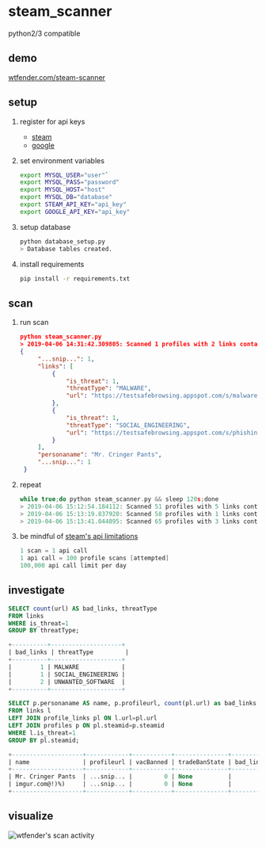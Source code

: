 # steam_scanner
python2/3 compatible

## demo
[wtfender.com/steam-scanner](https://wtfender.com/steam-scanner)

## setup
1. register for api keys
    - [steam](https://steamcommunity.com/dev/apikey)
    - [google](https://developers.google.com/safe-browsing/v4/get-started)

2. set environment variables
    ```bash
    export MYSQL_USER="user"`
    export MYSQL_PASS="password"
    export MYSQL_HOST="host"
    export MYSQL_DB="database"
    export STEAM_API_KEY="api_key"
    export GOOGLE_API_KEY="api_key"
    ```

3. setup database
    ```bash
    python database_setup.py
    > Database tables created.
    ```
    
4. install requirements  
    ```bash
    pip install -r requirements.txt
    ```

## scan
1. run scan

   ```json
   python steam_scanner.py
   > 2019-04-06 14:31:42.309805: Scanned 1 profiles with 2 links containing 2 threats.
   {
        "...snip...": 1,
        "links": [
            {
                "is_threat": 1,
                "threatType": "MALWARE",
                "url": "https://testsafebrowsing.appspot.com/s/malware.html"
            },
            {
                "is_threat": 1,
                "threatType": "SOCIAL_ENGINEERING",
                "url": "https://testsafebrowsing.appspot.com/s/phishing.html"
            }
        ],
        "personaname": "Mr. Cringer Pants",
        "...snip...": 1
    }

   ```
2. repeat

    ```c
    while true;do python steam_scanner.py && sleep 120s;done
    > 2019-04-06 15:12:54.184112: Scanned 51 profiles with 5 links containing 0 threats.
    > 2019-04-06 15:13:19.837920: Scanned 58 profiles with 1 links containing 0 threats.
    > 2019-04-06 15:13:41.044895: Scanned 65 profiles with 3 links containing 0 threats.
    ```
3. be mindful of [steam's api limitations](https://steamcommunity.com/dev/apiterms)

    ```c
    1 scan = 1 api call  
    1 api call = 100 profile scans [attempted]
    100,000 api call limit per day
    ```

## investigate
 ```sql
SELECT count(url) AS bad_links, threatType 
FROM links
WHERE is_threat=1
GROUP BY threatType;

+----------+--------------------+
| bad_links | threatType         |
+----------+--------------------+
|        1 | MALWARE            |
|        1 | SOCIAL_ENGINEERING |
|        2 | UNWANTED_SOFTWARE  |
+----------+--------------------+

SELECT p.personaname AS name, p.profileurl, count(pl.url) as bad_links
FROM links l
LEFT JOIN profile_links pl ON l.url=pl.url
LEFT JOIN profiles p ON pl.steamid=p.steamid
WHERE l.is_threat=1
GROUP BY pl.steamid;

+--------------------+------------+-----------+---------------+-----------+
| name               | profileurl | vacBanned | tradeBanState | bad_links |
+--------------------+------------+-----------+---------------+-----------+
| Mr. Cringer Pants  | ...snip... |         0 | None          |         2 |
| imgur.com@!)%)     | ...snip... |         0 | None          |         2 |
+--------------------+------------+-----------+---------------+-----------+
```

## visualize
![](https://i.imgur.com/qcW4o5e.png "wtfender's scan activity")